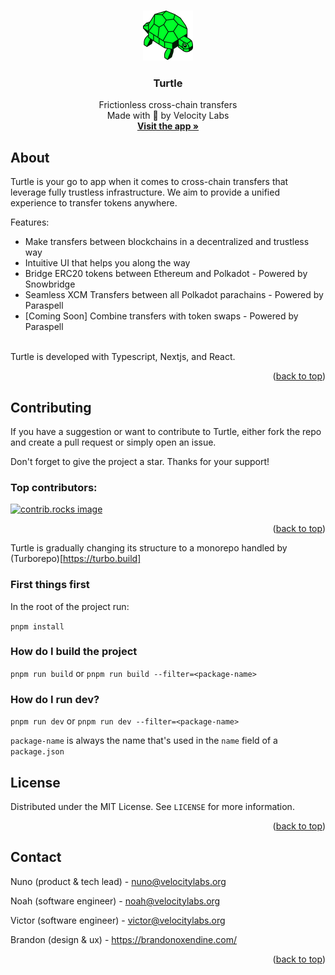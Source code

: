<a id="readme-top"></a>

<!-- PROJECT LOGO -->
<br />
<div align="center">
  <a href="https://turtle.cool">
    <img src="./app/public/turtle.svg" alt="Logo" width="80" height="80">
  </a>

  <h3 align="center">Turtle</h3>

  <p align="center">
    Frictionless cross-chain transfers
    <br />
    Made with 💚 by Velocity Labs
    <br/>
    <a href="https://app.turtle.cool"><strong> Visit the app »</strong></a>
    <br />
  </p>
</div>

<!-- ABOUT THE PROJECT -->

## About

Turtle is your go to app when it comes to cross-chain transfers that leverage fully trustless infrastructure. We aim to provide a unified experience to transfer tokens anywhere.

Features:

- Make transfers between blockchains in a decentralized and trustless way
- Intuitive UI that helps you along the way
- Bridge ERC20 tokens between Ethereum and Polkadot - Powered by Snowbridge
- Seamless XCM Transfers between all Polkadot parachains - Powered by Paraspell
- [Coming Soon] Combine transfers with token swaps - Powered by Paraspell

<br/>
Turtle is developed with Typescript, Nextjs, and React.

<p align="right">(<a href="#readme-top">back to top</a>)</p>

<!-- CONTRIBUTING -->

## Contributing

If you have a suggestion or want to contribute to Turtle, either fork the repo and create a pull request or simply open an issue.

Don't forget to give the project a star. Thanks for your support!

### Top contributors:

<a href="https://github.com/velocitylabs-org/turtle/graphs/contributors">
  <img src="https://contrib.rocks/image?repo=velocitylabs-org/turtle" alt="contrib.rocks image" />
</a>

<p align="right">(<a href="#readme-top">back to top</a>)</p>

<!-- BUILDING -->

Turtle is gradually changing its structure to a monorepo handled by (Turborepo)[https://turbo.build]

### First things first

In the root of the project run: 

`pnpm install`

### How do I build the project

`pnpm run build` or `pnpm run build --filter=<package-name>`

### How do I run dev?

`pnpm run dev` or `pnpm run dev --filter=<package-name>`

`package-name` is always the name that's used in the `name` field of a `package.json`


<!-- LICENSE -->

## License

Distributed under the MIT License. See `LICENSE` for more information.

<p align="right">(<a href="#readme-top">back to top</a>)</p>

<!-- CONTACT -->

## Contact

Nuno (product & tech lead) - nuno@velocitylabs.org

Noah (software engineer) - noah@velocitylabs.org

Victor (software engineer) - victor@velocitylabs.org

Brandon (design & ux) - https://brandonoxendine.com/

<p align="right">(<a href="#readme-top">back to top</a>)</p>
